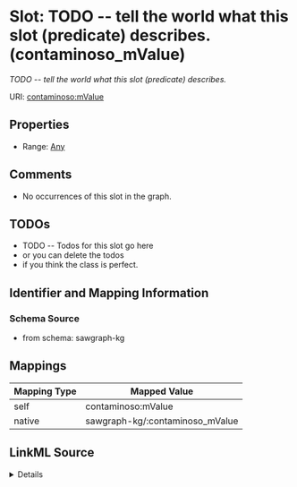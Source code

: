 

# Slot: TODO -- tell the world what this slot (predicate) describes. (contaminoso_mValue)


_TODO -- tell the world what this slot (predicate) describes._





URI: [contaminoso:mValue](http://sawgraph.spatialai.org/v1/contaminoso#mValue)



<!-- no inheritance hierarchy -->








## Properties

* Range: [Any](../classes/Any.md)





## Comments

* No occurrences of this slot in the graph.

## TODOs

* TODO -- Todos for this slot go here
* or you can delete the todos
* if you think the class is perfect.

## Identifier and Mapping Information







### Schema Source


* from schema: sawgraph-kg




## Mappings

| Mapping Type | Mapped Value |
| ---  | ---  |
| self | contaminoso:mValue |
| native | sawgraph-kg/:contaminoso_mValue |




## LinkML Source

<details>
```yaml
name: contaminoso_mValue
description: TODO -- tell the world what this slot (predicate) describes.
title: TODO -- tell the world what this slot (predicate) describes.
todos:
- TODO -- Todos for this slot go here
- or you can delete the todos
- if you think the class is perfect.
comments:
- No occurrences of this slot in the graph.
from_schema: sawgraph-kg
rank: 1000
slot_uri: contaminoso:mValue
alias: contaminoso_mValue
subproperty_of: owl_topObjectProperty
range: Any

```
</details>